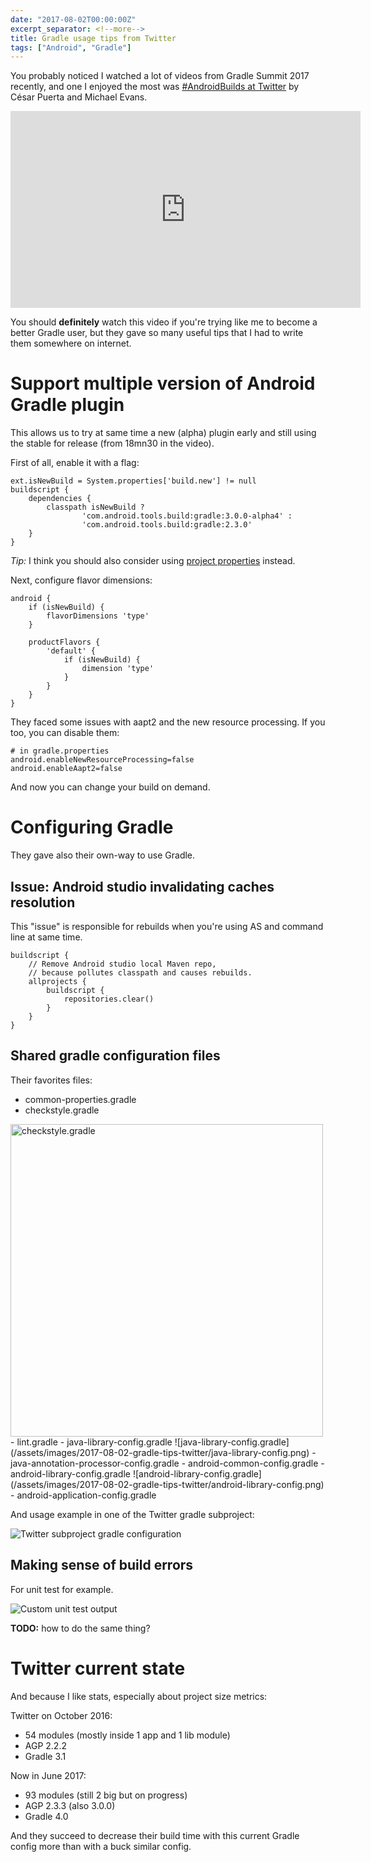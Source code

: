 ```yaml
---
date: "2017-08-02T00:00:00Z"
excerpt_separator: <!--more-->
title: Gradle usage tips from Twitter
tags: ["Android", "Gradle"]
---
```


You probably noticed I watched a lot of videos from Gradle Summit 2017 recently,
and one I enjoyed the most was
[#AndroidBuilds at Twitter](https://www.youtube.com/watch?v=rG6nzrRPMRI)
by César Puerta and Michael Evans.

<iframe width="560" height="315" src="https://www.youtube.com/embed/rG6nzrRPMRI?ecver=1" frameborder="0" allowfullscreen></iframe>

<!--more-->

You should **definitely** watch this video if you're trying like me to become a better Gradle user,
but they gave so many useful tips that I had to write them somewhere on internet.

# Support multiple version of Android Gradle plugin

This allows us to try at same time a new (alpha) plugin early
and still using the stable for release
(from 18mn30 in the video).

First of all, enable it with a flag:

```
ext.isNewBuild = System.properties['build.new'] != null
buildscript {
    dependencies {
        classpath isNewBuild ?
                'com.android.tools.build:gradle:3.0.0-alpha4' :
                'com.android.tools.build:gradle:2.3.0'
    }
}
```

*Tip:* I think you should also consider using [project properties](http://mrhaki.blogspot.jp/2010/09/gradle-goodness-different-ways-to-set.html) instead.

Next, configure flavor dimensions:

```
android {
    if (isNewBuild) {
        flavorDimensions 'type'
    }

    productFlavors {
        'default' {
            if (isNewBuild) {
                dimension 'type'
            }
        }
    }
}
```

They faced some issues with aapt2 and the new resource processing.
If you too, you can disable them:

```
# in gradle.properties
android.enableNewResourceProcessing=false
android.enableAapt2=false
```

And now you can change your build on demand.

# Configuring Gradle

They gave also their own-way to use Gradle.

## Issue: Android studio invalidating caches resolution

This "issue" is responsible for rebuilds when you're using AS and command line at same time.

```
buildscript {
    // Remove Android studio local Maven repo,
    // because pollutes classpath and causes rebuilds.
    allprojects {
        buildscript {
            repositories.clear()
        }
    }
}
```

## Shared gradle configuration files

Their favorites files:

- common-properties.gradle
- checkstyle.gradle
<img src="/assets/images/2017-08-02-gradle-tips-twitter/checkstyle.png" alt="checkstyle.gradle" style="width: 500px;"/>
- lint.gradle
- java-library-config.gradle
![java-library-config.gradle](/assets/images/2017-08-02-gradle-tips-twitter/java-library-config.png)
- java-annotation-processor-config.gradle
- android-common-config.gradle
- android-library-config.gradle
![android-library-config.gradle](/assets/images/2017-08-02-gradle-tips-twitter/android-library-config.png)
- android-application-config.gradle

And usage example in one of the Twitter gradle subproject:

![Twitter subproject gradle configuration](/assets/images/2017-08-02-gradle-tips-twitter/subproject-gradle-configuration.png)

## Making sense of build errors

For unit test for example.

![Custom unit test output](/assets/images/2017-08-02-gradle-tips-twitter/custom-unit-test-output.png)

**TODO:** how to do the same thing?

# Twitter current state

And because I like stats, especially about project size metrics:

Twitter on October 2016:

- 54 modules (mostly inside 1 app and 1 lib module)
- AGP 2.2.2
- Gradle 3.1

Now in June 2017:

- 93 modules (still 2 big but on progress)
- AGP 2.3.3 (also 3.0.0)
- Gradle 4.0

And they succeed to decrease their build time with this current Gradle config
more than with a buck similar config.
